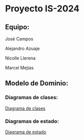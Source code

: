 # Proyecto IS-2024
## Equipo:

José Campos

Alejandro Azuaje

Nicolle Llerena

Marcel Mejías

## Modelo de Dominio:
  ### Diagramas de clases:

  [Diagrama de clases](/main/docs/scenariosView/esbozo_diagrama_de_clases.png)
  
  ### Diagramas de estado:

  [Diagrama de estado](/main/docs/scenariosView/esbozo_diagrama_estados.png)
